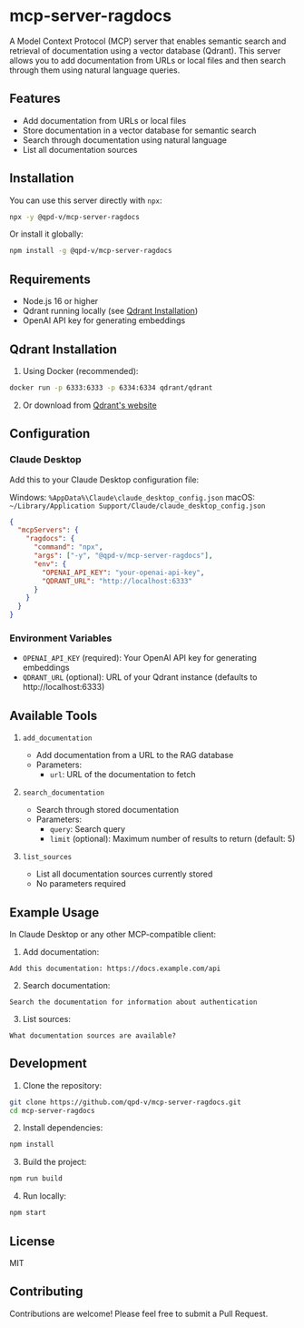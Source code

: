 # mcp-server-ragdocs

A Model Context Protocol (MCP) server that enables semantic search and retrieval of documentation using a vector database (Qdrant). This server allows you to add documentation from URLs or local files and then search through them using natural language queries.

## Features

- Add documentation from URLs or local files
- Store documentation in a vector database for semantic search
- Search through documentation using natural language
- List all documentation sources

## Installation

You can use this server directly with `npx`:

```bash
npx -y @qpd-v/mcp-server-ragdocs
```

Or install it globally:

```bash
npm install -g @qpd-v/mcp-server-ragdocs
```

## Requirements

- Node.js 16 or higher
- Qdrant running locally (see [Qdrant Installation](#qdrant-installation))
- OpenAI API key for generating embeddings

## Qdrant Installation

1. Using Docker (recommended):
```bash
docker run -p 6333:6333 -p 6334:6334 qdrant/qdrant
```

2. Or download from [Qdrant's website](https://qdrant.tech/documentation/quick-start/)

## Configuration

### Claude Desktop

Add this to your Claude Desktop configuration file:

Windows: `%AppData%\Claude\claude_desktop_config.json`
macOS: `~/Library/Application Support/Claude/claude_desktop_config.json`

```json
{
  "mcpServers": {
    "ragdocs": {
      "command": "npx",
      "args": ["-y", "@qpd-v/mcp-server-ragdocs"],
      "env": {
        "OPENAI_API_KEY": "your-openai-api-key",
        "QDRANT_URL": "http://localhost:6333"
      }
    }
  }
}
```

### Environment Variables

- `OPENAI_API_KEY` (required): Your OpenAI API key for generating embeddings
- `QDRANT_URL` (optional): URL of your Qdrant instance (defaults to http://localhost:6333)

## Available Tools

1. `add_documentation`
   - Add documentation from a URL to the RAG database
   - Parameters:
     - `url`: URL of the documentation to fetch

2. `search_documentation`
   - Search through stored documentation
   - Parameters:
     - `query`: Search query
     - `limit` (optional): Maximum number of results to return (default: 5)

3. `list_sources`
   - List all documentation sources currently stored
   - No parameters required

## Example Usage

In Claude Desktop or any other MCP-compatible client:

1. Add documentation:
```
Add this documentation: https://docs.example.com/api
```

2. Search documentation:
```
Search the documentation for information about authentication
```

3. List sources:
```
What documentation sources are available?
```

## Development

1. Clone the repository:
```bash
git clone https://github.com/qpd-v/mcp-server-ragdocs.git
cd mcp-server-ragdocs
```

2. Install dependencies:
```bash
npm install
```

3. Build the project:
```bash
npm run build
```

4. Run locally:
```bash
npm start
```

## License

MIT

## Contributing

Contributions are welcome! Please feel free to submit a Pull Request.
